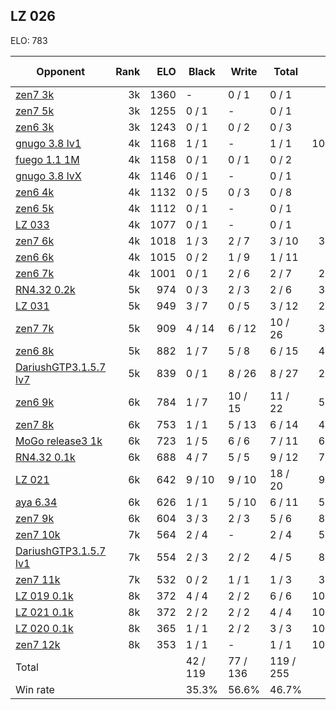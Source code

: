 ## LZ 026 ##

ELO: 783

Opponent | Rank | ELO | Black | Write | Total | Win rate
---------|-----:|----:|-------|-------|-------|-------:
[zen7 3k](zen7%203k.md) | 3k | 1360 | - | 0 / 1 | 0 / 1 | 0.0%
[zen7 5k](zen7%205k.md) | 3k | 1255 | 0 / 1 | - | 0 / 1 | 0.0%
[zen6 3k](zen6%203k.md) | 3k | 1243 | 0 / 1 | 0 / 2 | 0 / 3 | 0.0%
[gnugo 3.8 lv1](gnugo%203.8%20lv1.md) | 4k | 1168 | 1 / 1 | - | 1 / 1 | 100.0%
[fuego 1.1 1M](fuego%201.1%201M.md) | 4k | 1158 | 0 / 1 | 0 / 1 | 0 / 2 | 0.0%
[gnugo 3.8 lvX](gnugo%203.8%20lvX.md) | 4k | 1146 | 0 / 1 | - | 0 / 1 | 0.0%
[zen6 4k](zen6%204k.md) | 4k | 1132 | 0 / 5 | 0 / 3 | 0 / 8 | 0.0%
[zen6 5k](zen6%205k.md) | 4k | 1112 | 0 / 1 | - | 0 / 1 | 0.0%
[LZ 033](LZ%20033.md) | 4k | 1077 | 0 / 1 | - | 0 / 1 | 0.0%
[zen7 6k](zen7%206k.md) | 4k | 1018 | 1 / 3 | 2 / 7 | 3 / 10 | 30.0%
[zen6 6k](zen6%206k.md) | 4k | 1015 | 0 / 2 | 1 / 9 | 1 / 11 | 9.1%
[zen6 7k](zen6%207k.md) | 4k | 1001 | 0 / 1 | 2 / 6 | 2 / 7 | 28.6%
[RN4.32 0.2k](RN4.32%200.2k.md) | 5k | 974 | 0 / 3 | 2 / 3 | 2 / 6 | 33.3%
[LZ 031](LZ%20031.md) | 5k | 949 | 3 / 7 | 0 / 5 | 3 / 12 | 25.0%
[zen7 7k](zen7%207k.md) | 5k | 909 | 4 / 14 | 6 / 12 | 10 / 26 | 38.5%
[zen6 8k](zen6%208k.md) | 5k | 882 | 1 / 7 | 5 / 8 | 6 / 15 | 40.0%
[DariushGTP3.1.5.7 lv7](DariushGTP3.1.5.7%20lv7.md) | 5k | 839 | 0 / 1 | 8 / 26 | 8 / 27 | 29.6%
[zen6 9k](zen6%209k.md) | 6k | 784 | 1 / 7 | 10 / 15 | 11 / 22 | 50.0%
[zen7 8k](zen7%208k.md) | 6k | 753 | 1 / 1 | 5 / 13 | 6 / 14 | 42.9%
[MoGo release3 1k](MoGo%20release3%201k.md) | 6k | 723 | 1 / 5 | 6 / 6 | 7 / 11 | 63.6%
[RN4.32 0.1k](RN4.32%200.1k.md) | 6k | 688 | 4 / 7 | 5 / 5 | 9 / 12 | 75.0%
[LZ 021](LZ%20021.md) | 6k | 642 | 9 / 10 | 9 / 10 | 18 / 20 | 90.0%
[aya 6.34](aya%206.34.md) | 6k | 626 | 1 / 1 | 5 / 10 | 6 / 11 | 54.5%
[zen7 9k](zen7%209k.md) | 6k | 604 | 3 / 3 | 2 / 3 | 5 / 6 | 83.3%
[zen7 10k](zen7%2010k.md) | 7k | 564 | 2 / 4 | - | 2 / 4 | 50.0%
[DariushGTP3.1.5.7 lv1](DariushGTP3.1.5.7%20lv1.md) | 7k | 554 | 2 / 3 | 2 / 2 | 4 / 5 | 80.0%
[zen7 11k](zen7%2011k.md) | 7k | 532 | 0 / 2 | 1 / 1 | 1 / 3 | 33.3%
[LZ 019 0.1k](LZ%20019%200.1k.md) | 8k | 372 | 4 / 4 | 2 / 2 | 6 / 6 | 100.0%
[LZ 021 0.1k](LZ%20021%200.1k.md) | 8k | 372 | 2 / 2 | 2 / 2 | 4 / 4 | 100.0%
[LZ 020 0.1k](LZ%20020%200.1k.md) | 8k | 365 | 1 / 1 | 2 / 2 | 3 / 3 | 100.0%
[zen7 12k](zen7%2012k.md) | 8k | 353 | 1 / 1 | - | 1 / 1 | 100.0%
Total | | | 42 / 119 | 77 / 136 | 119 / 255 | 
Win rate| | | 35.3% | 56.6% | 46.7% | 
